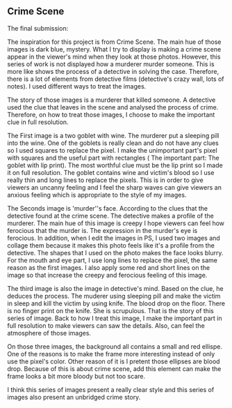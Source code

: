 ## Crime Scene

The final submission:

The inspiration for this project is from Crime Scene. The main hue of those images is dark blue, mystery. What I try to display is making a crime scene appear in the viewer's mind when they look at those photos. However, this series of work is not displayed how a murderer murder someone. This is more like shows the process of a detective in solving the case. Therefore, there is a lot of elements from detective films (detective's crazy wall, lots of notes). I used different ways to treat the images.  

The story of those images is a murderer that killed someone. A detective used the clue that leaves in the scene and analysed the process of crime. Therefore, on how to treat those images, I choose to make the important clue in full resolution. 

The First image is a two goblet with wine. The murderer put a sleeping pill into the wine. One of the goblets is really clean and do not have any clues so I used squares to replace the pixel. I make the unimportant part's pixel with squares and the useful part with rectangles ( The important part: The goblet with lip print).  The most worthful clue must be the lip print so I made it on full resolution. The goblet contains wine and victim's blood so I use really thin and long lines to replace the pixels. This is in order to give viewers an uncanny feeling and I feel the sharp waves can give viewers an anxious feeling which is appropriate to the style of my images. 

The Seconds image is 'murder''s face. According to the clues that the detective found at the crime scene. The detective makes a profile of the murderer. The main hue of this image is creepy I hope viewers can feel how ferocious that the murder is. The expression in the murder's eye is ferocious. In addition, when I edit the images in PS, I used two images and collage them because it makes this photo feels like it's a profile from the detective.
The shapes that I used on the photo makes the face looks blurry. For the mouth and eye part, I use long lines to replace the pixel, the same reason as the first images. I also apply some red and short lines on the image so that increase the creepy and ferocious feeling of this image.

The third image is also the image in detective's mind. Based on the clue, he deduces the process. The muderer using sleeping pill and make the victim in sleep and kill the victim by using knife. The blood drop on the floor. There is no finger print on the knife. She is scrupulous. That is the story of this series of image. Back to how I treat this image, I make the important part in full resolution to make viewers can saw the details. Also, can feel the atmosphere of those images. 


On those three images, the background all contains a small and red ellispe. One of the reasons is to make the frame more interesting instead of only use the pixel's color. Other reason of it is I pretent those ellipses are blood drop. Because of this is about crime scene, add this element can make the frame looks a bit more bloody but not too scare.


I think this series of images present a really clear style and this series of images also present an unbridged crime story. 

